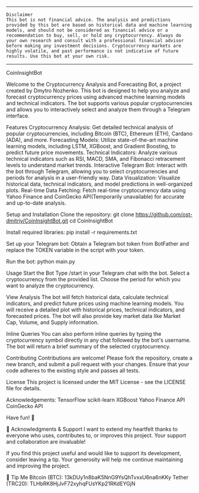 --------------------------------------------------------------------------------------------------------------------------------------- 
    Disclaimer
    This bot is not financial advice. The analysis and predictions provided by this bot are based on historical data and machine learning models, and should not be considered as financial advice or a recommendation to buy, sell, or hold any cryptocurrency. Always do your own research and consult with a professional financial advisor before making any investment decisions. Cryptocurrency markets are highly volatile, and past performance is not indicative of future results. Use this bot at your own risk.
----------------------------------------------------------------------------------------------------------------------------------------


CoinInsightBot 

Welcome to the Cryptocurrency Analysis and Forecasting Bot, a project created by Dmytro Nozhenko. This bot is designed to help you analyze and forecast cryptocurrency prices using advanced machine learning models and technical indicators. The bot supports various popular cryptocurrencies and allows you to interactively select and analyze them through a Telegram interface.

Features
    Cryptocurrency Analysis: Get detailed technical analysis of popular cryptocurrencies, including Bitcoin (BTC), Ethereum (ETH), Cardano (ADA), and more.
    Forecasting Models: Utilize state-of-the-art machine learning models, including LSTM, XGBoost, and Gradient Boosting, to predict future price movements.
    Technical Indicators: Analyze various technical indicators such as RSI, MACD, SMA, and Fibonacci retracement levels to understand market trends.
    Interactive Telegram Bot: Interact with the bot through Telegram, allowing you to select cryptocurrencies and periods for analysis in a user-friendly way.
    Data Visualization: Visualize historical data, technical indicators, and model predictions in well-organized plots.
    Real-time Data Fetching: Fetch real-time cryptocurrency data using Yahoo Finance and CoinGecko API(Temporarily unavailable) for accurate and up-to-date analysis.

Setup and Installation
    Clone the repository:
    git clone https://github.com/ost-dmitriy/CoinInsightBot.git
    cd CoinInsightBot

Install required libraries:
    pip install -r requirements.txt

Set up your Telegram bot:
    Obtain a Telegram bot token from BotFather and replace the TOKEN variable in the script with your token.

Run the bot:
    python main.py

Usage
    Start the Bot
    Type /start in your Telegram chat with the bot.
    Select a cryptocurrency from the provided list.
    Choose the period for which you want to analyze the cryptocurrency.

View Analysis
    The bot will fetch historical data, calculate technical indicators, and predict future prices using machine learning models.
    You will receive a detailed plot with historical prices, technical indicators, and forecasted prices.
    The bot will also provide key market data like Market Cap, Volume, and Supply information.

Inline Queries
    You can also perform inline queries by typing the cryptocurrency symbol directly in any chat followed by the bot's username. The bot will return a brief summary of the selected cryptocurrency.

Contributing
    Contributions are welcome! Please fork the repository, create a new branch, and submit a pull request with your changes. Ensure that your code adheres to the existing style and passes all tests.

License
    This project is licensed under the MIT License - see the LICENSE file for details.

Acknowledgements:
    TensorFlow
    scikit-learn
    XGBoost
    Yahoo Finance API
    CoinGecko API

Have fun! 🚀

🙏 Acknowledgments & Support
I want to extend my heartfelt thanks to everyone who uses, contributes to, or improves this project. Your support and collaboration are invaluable!

If you find this project useful and would like to support its development, consider leaving a tip. Your generosity will help me continue maintaining and improving the project.

💸 Tip Me
Bitcoin (BTC): 13kDUy1n8baK5NnG9YsQhTvxxU6na6nKKy
Tether (TRC20): TLHbRK8HjJvF72xyhqFUsYKp21RKdEYGjN
